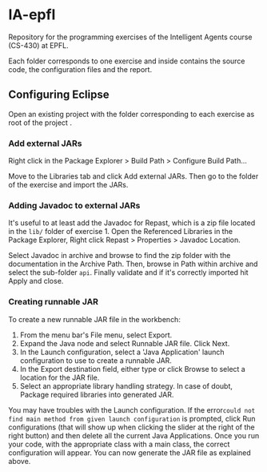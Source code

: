 # IA-epfl
Repository for the programming exercises of the Intelligent Agents course (CS-430) at EPFL.

Each folder corresponds to one exercise and inside contains the source code, the configuration files and the report.

## Configuring Eclipse

Open an existing project with the folder corresponding to each exercise as root of the project .

### Add external JARs

Right click in the Package Explorer > Build Path > Configure Build Path...

Move to the Libraries tab and click Add external JARs. Then go to the folder of the exercise and import the JARs.

### Adding Javadoc to external JARs

It's useful to at least add the Javadoc for Repast, which is a zip file located in the `lib/` folder of exercise 1. Open the Referenced Libraries in the Package Explorer, Right click Repast > Properties > Javadoc Location.

Select Javadoc in archive and browse to find the zip folder with the documentation in the Archive Path. Then, browse in Path within archive and select the sub-folder `api`. Finally validate and if it's correctly imported hit Apply and close.

### Creating runnable JAR
To create a new runnable JAR file in the workbench:

1. From the menu bar's File menu, select Export.
2. Expand the Java node and select Runnable JAR file. Click Next.
3. In the Launch configuration, select a 'Java Application' launch configuration to use to create a runnable JAR.
4. In the Export destination field, either type or click Browse to select a location for the JAR file.
5. Select an appropriate library handling strategy. In case of doubt, Package required libraries into generated JAR.

You may have troubles with the Launch configuration. If the error`could not find main method from given launch configuration` is prompted, click Run configurations (that will show up when clicking the slider at the right of the right button) and then delete all the current Java Applications. Once you run your code, with the appropriate class with a main class, the correct configuration will appear. You can now generate the JAR file as explained above.
